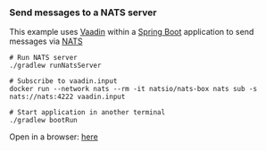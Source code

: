 ### Send messages to a NATS server

This example uses [Vaadin](https://vaadin.com) within a [Spring Boot](https://spring.io) application to send 
messages via [NATS](https://nats.io)


```
# Run NATS server
./gradlew runNatsServer

# Subscribe to vaadin.input
docker run --network nats --rm -it natsio/nats-box nats sub -s nats://nats:4222 vaadin.input

# Start application in another terminal
./gradlew bootRun
```

Open in a browser: [here](http://localhost:8080)